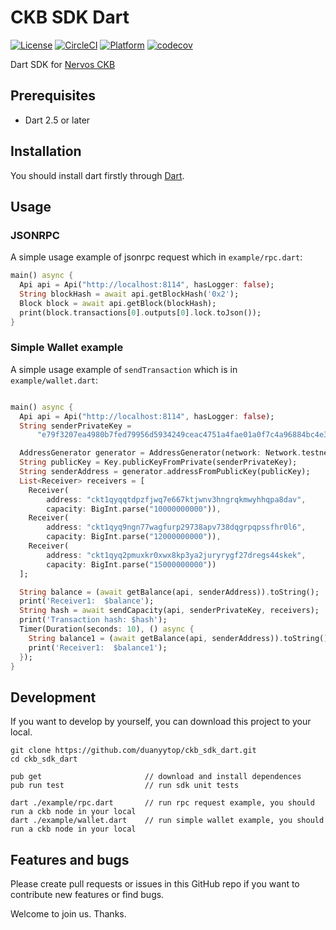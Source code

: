 # CKB SDK Dart

[![License](https://img.shields.io/badge/license-MIT-green)](https://github.com/nervosnetwork/ckb-sdk-java/blob/develop/LICENSE)
[![CircleCI](https://circleci.com/gh/duanyytop/ckb_sdk_dart/tree/master.svg?style=svg)](https://circleci.com/gh/duanyytop/ckb_sdk_dart/tree/master)
[![Platform](https://img.shields.io/badge/Platforms-Flutter%20%7C%20Dart_VM-4e4e4e.svg?colorA=28a745)](#installation)
[![codecov](https://codecov.io/gh/duanyytop/ckb_sdk_dart/branch/master/graph/badge.svg)](https://codecov.io/gh/duanyytop/ckb_sdk_dart)

Dart SDK for [Nervos CKB](https://github.com/nervosnetwork/ckb)

## Prerequisites

- Dart 2.5 or later

## Installation

You should install dart firstly through [Dart](https://dart.dev/get-dart).

## Usage

### JSONRPC

A simple usage example of jsonrpc request which in `example/rpc.dart`:

```dart
main() async {
  Api api = Api("http://localhost:8114", hasLogger: false);
  String blockHash = await api.getBlockHash('0x2');
  Block block = await api.getBlock(blockHash);
  print(block.transactions[0].outputs[0].lock.toJson());
}
```

### Simple Wallet example

A simple usage example of `sendTransaction` which is in `example/wallet.dart`:

```dart

main() async {
  Api api = Api("http://localhost:8114", hasLogger: false);
  String senderPrivateKey =
      "e79f3207ea4980b7fed79956d5934249ceac4751a4fae01a0f7c4a96884bc4e3";

  AddressGenerator generator = AddressGenerator(network: Network.testnet);
  String publicKey = Key.publicKeyFromPrivate(senderPrivateKey);
  String senderAddress = generator.addressFromPublicKey(publicKey);
  List<Receiver> receivers = [
    Receiver(
        address: "ckt1qyqqtdpzfjwq7e667ktjwnv3hngrqkmwyhhqpa8dav",
        capacity: BigInt.parse("10000000000")),
    Receiver(
        address: "ckt1qyq9ngn77wagfurp29738apv738dqgrpqpssfhr0l6",
        capacity: BigInt.parse("12000000000")),
    Receiver(
        address: "ckt1qyq2pmuxkr0xwx8kp3ya2juryrygf27dregs44skek",
        capacity: BigInt.parse("15000000000"))
  ];

  String balance = (await getBalance(api, senderAddress)).toString();
  print('Receiver1:  $balance');
  String hash = await sendCapacity(api, senderPrivateKey, receivers);
  print('Transaction hash: $hash');
  Timer(Duration(seconds: 10), () async {
    String balance1 = (await getBalance(api, senderAddress)).toString();
    print('Receiver1:  $balance1');
  });
}

```

## Development

If you want to develop by yourself, you can download this project to your local.

```shell
git clone https://github.com/duanyytop/ckb_sdk_dart.git
cd ckb_sdk_dart

pub get                       // download and install dependences
pub run test                  // run sdk unit tests

dart ./example/rpc.dart       // run rpc request example, you should run a ckb node in your local
dart ./example/wallet.dart    // run simple wallet example, you should run a ckb node in your local
```

## Features and bugs

Please create pull requests or issues in this GitHub repo if you want to contribute new features or find bugs.

Welcome to join us. Thanks.
